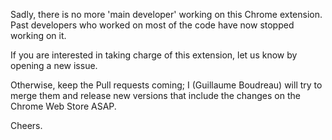 Sadly, there is no more 'main developer' working on this Chrome extension.
Past developers who worked on most of the code have now stopped working on it.

If you are interested in taking charge of this extension, let us know by opening a new issue.

Otherwise, keep the Pull requests coming; I (Guillaume Boudreau) will try to merge them and release new versions that include the changes on the Chrome Web Store ASAP.

Cheers.
